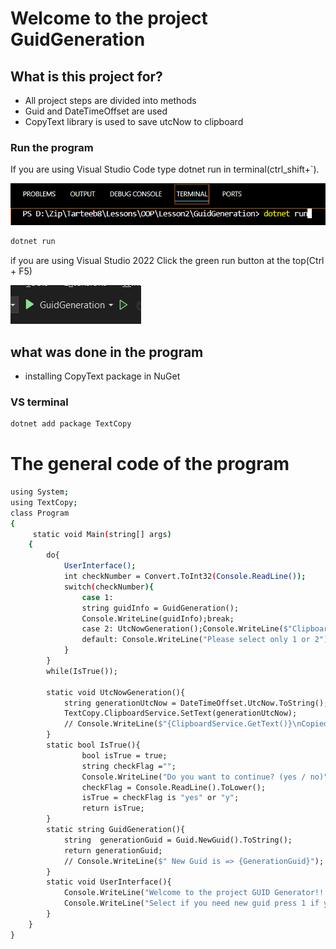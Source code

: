 # Welcome to the project GuidGeneration
## What is this project for?
- All project steps are divided into methods
- Guid and DateTimeOffset are used
- CopyText library is used to save utcNow to clipboard

### Run the program

If you are using Visual Studio Code type dotnet run in terminal(ctrl_shift+`).

![alt text](image.png)
```bash
dotnet run
```

if you are using Visual Studio 2022 Click the green run button at the top(Ctrl + F5)

![alt text](image-1.png)

## what was done in the program
- installing CopyText package in NuGet 
### VS terminal 
```bash 
dotnet add package TextCopy
```
# The general code of the program
```bash
using System;
using TextCopy;
class Program
{
     static void Main(string[] args)
    {
        do{
            UserInterface();
            int checkNumber = Convert.ToInt32(Console.ReadLine());
            switch(checkNumber){
                case 1:
                string guidInfo = GuidGeneration();
                Console.WriteLine(guidInfo);break;
                case 2: UtcNowGeneration();Console.WriteLine($"Clipboard text is {ClipboardService.GetText()}");break;
                default: Console.WriteLine("Please select only 1 or 2");break;
            }
        }
        while(IsTrue());

        static void UtcNowGeneration(){
            string generationUtcNow = DateTimeOffset.UtcNow.ToString();
            TextCopy.ClipboardService.SetText(generationUtcNow);
            // Console.WriteLine($"{ClipboardService.GetText()}\nCopied...");
        }
        static bool IsTrue(){
                bool isTrue = true;
                string checkFlag ="";
                Console.WriteLine("Do you want to continue? (yes / no)");
                checkFlag = Console.ReadLine().ToLower();
                isTrue = checkFlag is "yes" or "y";
                return isTrue;
        }
        static string GuidGeneration(){
            string  generationGuid = Guid.NewGuid().ToString();
            return generationGuid;
            // Console.WriteLine($" New Guid is => {GenerationGuid}");
        }
        static void UserInterface(){
            Console.WriteLine("Welcome to the project GUID Generator!!!");
            Console.WriteLine("Select if you need new guid press 1 if you need current time press 2");
        }
    }
}
```

